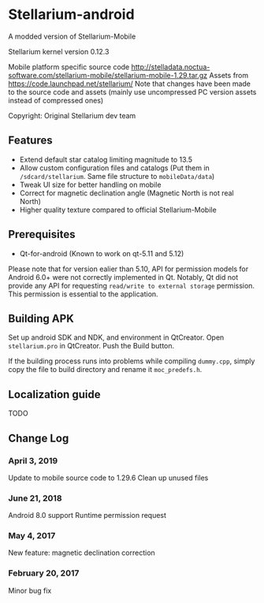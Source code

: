 # Stellarium-android
A modded version of Stellarium-Mobile

Stellarium kernel version 0.12.3

Mobile platform specific source code http://stelladata.noctua-software.com/stellarium-mobile/stellarium-mobile-1.29.tar.gz 
Assets from https://code.launchpad.net/stellarium/
Note that changes have been made to the source code and assets (mainly use uncompressed PC version assets instead of compressed ones)

Copyright: Original Stellarium dev team

## Features
* Extend default star catalog limiting magnitude to 13.5
* Allow custom configuration files and catalogs (Put them in ```/sdcard/stellarium```. Same file structure to ```mobileData/data```)
* Tweak UI size for better handling on mobile
* Correct for magnetic declination angle (Magnetic North is not real North)
* Higher quality texture compared to official Stellarium-Mobile

## Prerequisites
* Qt-for-android (Known to work on qt-5.11 and 5.12)

Please note that for version ealier than 5.10, API for permission models for Android 6.0+ were not correctly implemented in Qt.
Notably, Qt did not provide any API for requesting ```read/write to external storage``` permission. This permission is essential
to the application.

## Building APK
Set up android SDK and NDK, and environment in QtCreator.
Open ```stellarium.pro``` in QtCreator.
Push the Build button.

If the building process runs into problems while compiling ```dummy.cpp```, simply copy the file to build directory and rename it ```moc_predefs.h```.

## Localization guide
TODO

## Change Log
### April 3, 2019
Update to mobile source code to 1.29.6
Clean up unused files
### June 21, 2018
Android 8.0 support
Runtime permission request
### May 4, 2017
New feature: magnetic declination correction
### February 20, 2017
Minor bug fix
